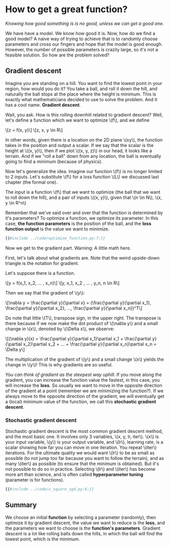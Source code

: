 # How to get a great function?

_Knowing how good something is is no good, unless we can get a good one._

We have have a model. We know how good it is. Now, how do we find a good model? A naive way of trying to achieve that is to randomly choose parameters and cross our fingers and hope that the model is good enough. However, the number of possible parameters is crazily large, so it's not a feasible solution. So how are the problem solved?

## Gradient descent

Imagine you are standing on a hill. You want to find the lowest point in your region, how would you do it? You take a ball, and roll it down the hill, and naturally the ball stops at the place where the height is minimum. This is exactly what mathematicians decided to use to solve the problem. And it has a cool name. **Gradient descent**.

Wait, you ask. How is this rolling downhill related to gradient descent? Well, let's define a function which we want to optimize \\(f\\), and we define

\\[z = f(x, y)\\]
\\[z, x, y \in R\\]

In other words, given there is a location on the 2D plane \\(xy\\), the function takes in the position and output a scalar. If we say that the scalar is the height at \\((x, y)\\), then if we plot \\((x, y, z)\\) in our head, it looks like a terrain. And if we "roll a ball" down from any location, the ball is eventually going to find a minimum (because of physics).

Now let's generalize the idea. Imagine our function \\(f\\) is no longer limited to 2 inputs. Let's substitute \\(f\\) for a loss function \\(L\\) we discussed last chapter (the formal one). 

The input is a function \\(f\\) that we want to optimize (the ball that we want to roll down the hill), and a pair of inputs \\((x, y)\\), given that \\(n \in N\\), \\(x, y \in R^n\\)

Remember that we've said over and over that the function is determined by it's parameters? To optimize a function, we optimize its parameter. In this case, **the function parameters** is the position of the ball, and the **loss function output** is the value we want to minimize.

```python
{{#include ../code/optimize_function.py:7:}}
```

Now we get to the gradient part. Warning: A little math here.

First, let's talk about what gradients are. Note that the weird upside-down triangle is the notation for gradient.

Let's suppose there is a function.

\\[y = f(x_1, x_2, ... , x_n)\\]
\\[y, x_1, x_2 , ... , y_n, n \in R\\]

Then we say that the gradient of \\(y\\):

\\[\nabla y = \frac{\partial y}{\partial x} = (\frac{\partial y}{\partial x_1}, \frac{\partial y}{\partial x_2}, ..., \frac{\partial y}{\partial x_n})^T\\]

Do note that little \\(T\\), transpose sign, in the upper right. The transpose is there because if we now make the dot product of \\(\nabla y\\) and  a small change in \\(x\\), denoted by \\(\Delta x\\), we observe:

\\[(\nabla y)(x) = \frac{\partial y}{\partial x_1}\partial x_1 + \frac{\partial y}{\partial x_2}\partial x_2 + ... + \frac{\partial y}{\partial x_n}\partial x_n = \Delta y\\]

The multiplication of the gradient of \\(y\\) and a small change \\(x\\) yields the change in \\(y\\)! This is why gradients are so useful.

_You can think of gradient as the steepest way uphill._ If you move along the gradient, you can increase the function value the fastest, in this case, you will increase the **loss**. So usually we want to move in the opposite direction of the gradient at a point (remember we are minimizing the function?). If we always move to the opposite direction of the gradient, we will eventually get a (local) minimum value of the function, we call this **stochastic gradient descent**.

### Stochastic gradient descent

Stochastic gradient descent is the most common gradient descent method, and the most basic one. It involves only 3 variables, \\(x, y, lr, iter\\). \\(x\\) is your input variable, \\(y\\) is your output variable, and \\(lr\\), learning rate, is a scalar showing how far you can move in one iteration. You repeat \\(iter\\) iterations. For the ultimate quality we would want \\(lr\\) to be as small as possible (to not jump too far because you want to follow the terrain), and as many \\(iter\\) as possible (to ensure that the minimum is obtained). But it's not possible to do so in practice. Selecting \\(lr\\) and \\(iter\\) has become more art than science, and is often called **hyperparameter tuning** (parameter is for functions).

```python
{{#include ../code/x_square_sgd.py:6:}}
```

## Summary

We choose an initial **function** by selecting a parameter (randomly), then optimize it by gradient descent, the value we want to reduce is the **loss**, and the parameters we want to choose is the **function's parameters**. Gradient descent is a lot like rolling balls down the hills, in which the ball will find the lowest point, which is the minimum.
